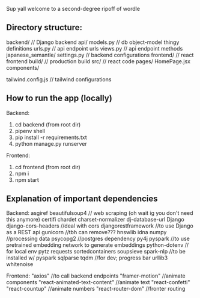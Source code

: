 Sup yall welcome to a second-degree ripoff of wordle

## Directory structure:
backend/ // Django backend
  api/
    models.py // db object-model thingy definitions
    urls.py // api endpoint urls
    views.py // api endpoint methods
  japanese_semantle/
    settings.py // backend configurations
frontend/ // react frontend
  build/ // production build
  src/ // react code
    pages/
      HomePage.jsx
    components/
    
  tailwind.config.js // tailwind configurations


## How to run the app (locally)
Backend:
1. cd backend (from root dir)
2. pipenv shell
3. pip install -r requirements.txt
4. python manage.py runserver

Frontend:
1. cd frontend (from root dir)
2. npm i
3. npm start

## Explanation of important dependencies
Backend:
asgiref
beautifulsoup4 // web scraping (oh wait ig you don't need this anymore)
certifi
chardet
charset-normalizer
dj-database-url
Django
django-cors-headers //deal with cors
djangorestframework //to use Django as a REST api
gunicorn //tbh can remove???
hnswlib
idna
numpy //processing data
psycopg2 //postgres dependency
py4j
pyspark //to use pretrained embedding network to generate embeddings
python-dotenv // for local env
pytz
requests
sortedcontainers
soupsieve
spark-nlp //to be installed w/ pyspark
sqlparse
tqdm //for dev; progress bar
urllib3
whitenoise


Frontend:
"axios" //to call backend endpoints
"framer-motion" //animate components
"react-animated-text-content" //animate text
"react-confetti"
"react-countup" //animate numbers
"react-router-dom" //fronter routing